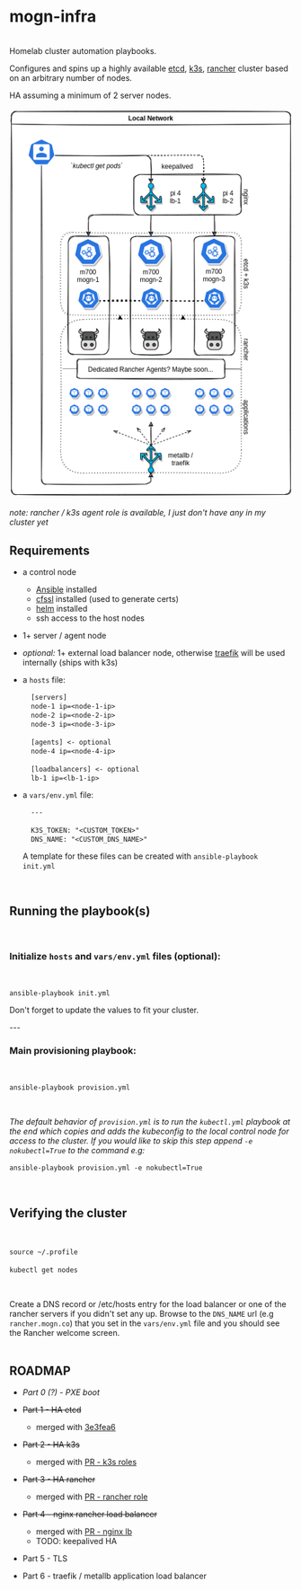 # mogn-infra
<br>
Homelab cluster automation playbooks.

Configures and spins up a highly available [etcd](https://etcd.io/), [k3s](https://k3s.io/), [rancher](https://rancher.com/products/rancher/) cluster based on an arbitrary number of nodes.

HA assuming a minimum of 2 server nodes.
<br>
<br>
![example layout](mogn-infra_example-layout.png)
<br>
<br>
*note: rancher / k3s agent role is available, I just don't have any in my cluster yet*

## Requirements

- a control node
    - [Ansible](https://docs.ansible.com/ansible/latest/installation_guide/intro_installation.html) installed
    - [cfssl](https://github.com/cloudflare/cfssl) installed (used to generate certs)
    - [helm](https://helm.sh/docs/intro/install/) installed
    - ssh access to the host nodes
- 1+ server / agent node
- *optional:* 1+ external load balancer node, otherwise [traefik](https://doc.traefik.io/traefik/) will be used internally (ships with k3s)
- a `hosts` file:
    
        [servers]
        node-1 ip=<node-1-ip>
        node-2 ip=<node-2-ip>
        node-3 ip=<node-3-ip>

        [agents] <- optional
        node-4 ip=<node-4-ip>

        [loadbalancers] <- optional
        lb-1 ip=<lb-1-ip>
- a `vars/env.yml` file:

        ---

        K3S_TOKEN: "<CUSTOM_TOKEN>"
        DNS_NAME: "<CUSTOM_DNS_NAME>"
        
     A template for these files can be created with `ansible-playbook init.yml`
<br>

## Running the playbook(s)
<br>

### Initialize `hosts` and `vars/env.yml` files (optional): 

<br>
  
    ansible-playbook init.yml

Don't forget to update the values to fit your cluster.

_---_

### Main provisioning playbook:

<br>

    ansible-playbook provision.yml

<br>

*The default behavior of `provision.yml` is to run the `kubectl.yml` playbook at the end which copies and adds the kubeconfig to the local control node for access to the cluster. If you would like to skip this step append `-e nokubectl=True` to the command e.g:*

    ansible-playbook provision.yml -e nokubectl=True
<br>

## Verifying the cluster
<br>

    source ~/.profile
    
    kubectl get nodes
<br>

Create a DNS record or /etc/hosts entry for the load balancer or one of the rancher servers if you didn't set any up. Browse to the `DNS_NAME` url (e.g `rancher.mogn.co`) that you set in the `vars/env.yml` file and you should see the Rancher welcome screen.
<br>
<br>

## ROADMAP

- *Part 0 (?) - PXE boot*

- ~~Part 1 - HA etcd~~
    - merged with [3e3fea6](https://github.com/semoog/mogn-infra/commit/3e3fea6ae2b58a9b43c9fb29cf19efe2f1a7177e)

- ~~Part 2 - HA k3s~~
    - merged with [PR - k3s roles](https://github.com/semoog/mogn-infra/pull/1)

- ~~Part 3 - HA rancher~~
    - merged with [PR - rancher role](https://github.com/semoog/mogn-infra/pull/2)

- ~~Part 4 - nginx rancher load balancer~~
    - merged with [PR - nginx lb](https://github.com/semoog/mogn-infra/pull/3)
    - TODO: keepalived HA

- Part 5 - TLS

- Part 6 - traefik / metallb application load balancer
